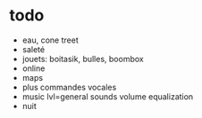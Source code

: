 # todo
- eau, cone treet
- saleté
- jouets: boitasik, bulles, boombox
- online
- maps
- plus commandes vocales
- music lvl=general sounds volume equalization
- nuit